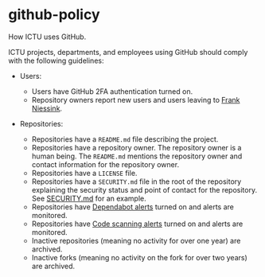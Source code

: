 # github-policy

How ICTU uses GitHub.

ICTU projects, departments, and employees using GitHub should comply with the following guidelines:

- Users:
  - Users have GitHub 2FA authentication turned on.
  - Repository owners report new users and users leaving to [Frank Niessink](@fniessink).

- Repositories:
  - Repositories have a `README.md` file describing the project. 
  - Repositories have a repository owner. The repository owner is a human being. The `README.md` mentions the repository owner and contact information for the repository owner.
  - Repositories have a `LICENSE` file.
  - Repositories have a `SECURITY.md` file in the root of the repository explaining the security status and point of contact for the repository. See [SECURITY.md](SECURITY.md) for an example.
  - Repositories have [Dependabot alerts](https://docs.github.com/en/code-security/dependabot/dependabot-alerts/about-dependabot-alerts) turned on and alerts are monitored.
  - Repositories have [Code scanning alerts](https://docs.github.com/en/code-security/code-scanning/automatically-scanning-your-code-for-vulnerabilities-and-errors/about-code-scanning) turned on and alerts are monitored.
  - Inactive repositories (meaning no activity for over one year) are archived.
  - Inactive forks (meaning no activity on the fork for over two years) are archived.
